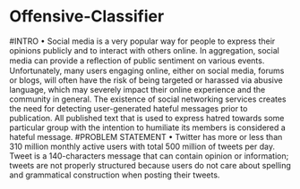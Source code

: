# Offensive-Classifier
#INTRO
    • Social media is a very popular way for people to express their opinions publicly and to interact with others online. In aggregation, social media can provide a reﬂection of public sentiment on various events. Unfortunately, many users engaging online, either on social media, forums or blogs, will often have the risk of being targeted or harassed via abusive language, which may severely impact their online experience and the community in general. The existence of social networking services creates the need for detecting user-generated hateful messages prior to publication. All published text that is used to express hatred towards some particular group with the intention to humiliate its members is considered a hateful message.
#PROBLEM STATEMENT
    • Twitter has more or less than 310 million monthly active users with total 500 million of tweets per day. Tweet is a 140-characters message that can contain opinion or information; tweets are not properly structured because users do not care about spelling and grammatical construction when posting their tweets.
